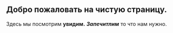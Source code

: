 ## Добро пожаловать на  чистую страницу.
Здесь мы посмотрим **увидим.** ***Запечитлим*** то что нам нужно.